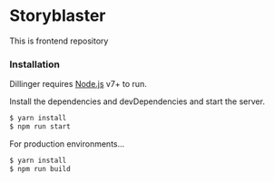 # Storyblaster

This is frontend repository

### Installation

Dillinger requires [Node.js](https://nodejs.org/) v7+ to run.

Install the dependencies and devDependencies and start the server.

```sh
$ yarn install
$ npm run start
```

For production environments...

```sh
$ yarn install
$ npm run build
```

